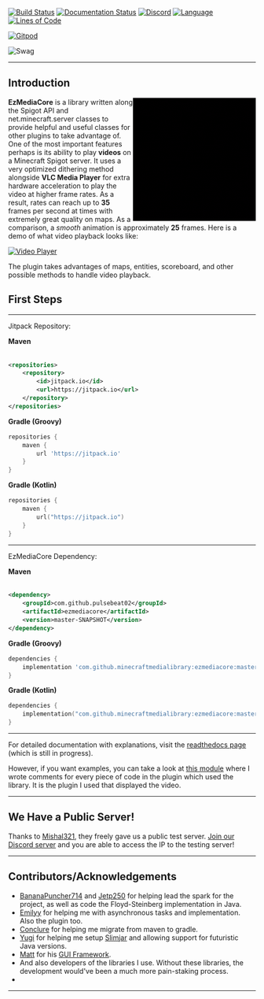 [![Build Status](https://img.shields.io/circleci/build/github/MinecraftMediaLibrary/EzMediaCore?style=for-the-badge)](https://app.circleci.com/pipelines/github/MinecraftMediaLibrary/EzMediaCore)
[![Documentation Status](https://img.shields.io/readthedocs/minecraftmedialibrary-wiki/latest?style=for-the-badge)](https://minecraftmedialibrary-wiki.readthedocs.io/en/latest/)
[![Discord](https://img.shields.io/discord/817501569108017223?style=for-the-badge)](https://discord.gg/qVhhbCWQQV)
[![Language](https://img.shields.io/badge/Made%20with-Java-1f425f.svg?style=for-the-badge)](https://www.java.com/en/)
[![Lines of Code](https://img.shields.io/tokei/lines/github/MinecraftMediaLibrary/EzMediaCore?style=for-the-badge)](https://github.com/MinecraftMediaLibrary/EzMediaCore)

[![Gitpod](https://gitpod.io/button/open-in-gitpod.svg)](https://gitpod.io/#https://github.com/MinecraftMediaLibrary/EzMediaCore)

![Swag](http://ForTheBadge.com/images/badges/built-with-swag.svg)

---
## Introduction

<img style="float: right;" src="logo.gif" width="250" height="250"/>

**EzMediaCore** is a library written along the Spigot API and net.minecraft.server classes to provide helpful
and useful classes for other plugins to take advantage of. One of the most important features perhaps is its ability to
play **videos** on a Minecraft Spigot server. It uses a very optimized dithering method alongside **VLC Media Player**
for extra hardware acceleration to play the video at higher frame rates. As a result, rates can reach up to **35** frames 
per second at times with extremely great quality on maps. As a comparison, a *smooth* animation is approximately **25** frames.
Here is a demo of what video playback looks like:

[![Video Player](http://img.youtube.com/vi/9oIns_Kp_sk/0.jpg)](https://www.youtube.com/watch?v=9oIns_Kp_sk&t=30s)

The plugin takes advantages of maps, entities, scoreboard, and other possible methods to handle video playback.

## First Steps

---

Jitpack Repository:

**Maven**

```xml

<repositories>
    <repository>
        <id>jitpack.io</id>
        <url>https://jitpack.io</url>
    </repository>
</repositories>
```

**Gradle (Groovy)**

```groovy
repositories {
    maven {
        url 'https://jitpack.io'
    }
}
```

**Gradle (Kotlin)**

```kotlin
repositories {
    maven {
        url("https://jitpack.io")
    }
}
```

---

EzMediaCore Dependency:

**Maven**

```xml

<dependency>
    <groupId>com.github.pulsebeat02</groupId>
    <artifactId>ezmediacore</artifactId>
    <version>master-SNAPSHOT</version>
</dependency>
```

**Gradle (Groovy)**

```groovy
dependencies {
    implementation 'com.github.minecraftmedialibrary:ezmediacore:master-SNAPSHOT'
}
```

**Gradle (Kotlin)**

```kotlin
dependencies {
    implementation("com.github.minecraftmedialibrary:ezmediacore:master-SNAPSHOT")
}
```

---

For detailed documentation with explanations, visit
the [readthedocs page](https://minecraftmedialibrary-wiki.readthedocs.io/en/latest/) (which is still in progress).

However, if you want examples, you can take a look
at [this module](https://github.com/MinecraftMediaLibrary/EzMediaCore/tree/master/deluxemediaplugin)
where I wrote comments for every piece of code in the plugin which used the library. It is the plugin I used that
displayed the video.

---

## We Have a Public Server!

Thanks to [Mishal321](https://github.com/mishal321), they freely gave us a public test server.
[Join our Discord server](https://discord.gg/qVhhbCWQQV) and you are able to access the IP to the testing server!

---

## Contributors/Acknowledgements

- [BananaPuncher714](https://github.com/BananaPuncher714) and [Jetp250](https://github.com/jetp250)
  for helping lead the spark for the project, as well as code the Floyd-Steinberg implementation in Java.
- [Emilyy](https://github.com/emilyy-dev) for helping me with asynchronous tasks and implementation. Also the plugin
  too.
- [Conclure](https://github.com/Conclure) for helping me migrate from maven to gradle.
- [Yugi](https://github.com/Vshnv) for helping me setup [Slimjar](https://github.com/SlimJar/slimjar) and allowing 
  support for futuristic Java versions.
- [Matt](https://github.com/ipsk) for his [GUI Framework](https://github.com/TriumphTeam/gui/tree/development).
- And also developers of the libraries I use. Without these libraries, the development would've been a much more
  pain-staking process.
- 
---
